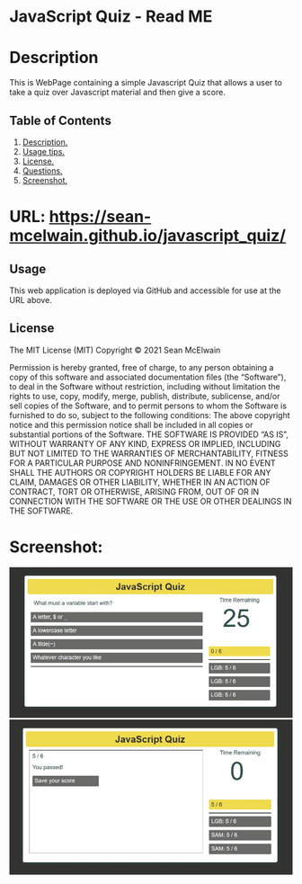 # JavaScript Quiz - Read ME
<a name='description'></a>
# Description

This is WebPage containing a simple Javascript Quiz that allows a user to take a quiz over Javascript material and then give a score. 

## Table of Contents  
 1. [ Description. ](#description)   
 2. [ Usage tips. ](#usage)  
 3. [ License. ](#license)  
 4. [ Questions. ](#questions)  
 5. [ Screenshot. ](#screenshot) 

# URL: https://sean-mcelwain.github.io/javascript_quiz/

 <a name='usage'></a>
 ## Usage 
This web application is deployed via GitHub and accessible for use at the URL above.

## License 
The MIT License (MIT) 
 Copyright © 2021 Sean McElwain

Permission is hereby granted, free of charge, to any person obtaining a copy of this software and associated documentation files (the “Software”), to deal in the Software without restriction, including without limitation the rights to use, copy, modify, merge, publish, distribute, sublicense, and/or sell copies of the Software, and to permit persons to whom the Software is furnished to do so, subject to the following conditions: 
The above copyright notice and this permission notice shall be included in all copies or substantial portions of the Software. 
THE SOFTWARE IS PROVIDED “AS IS”, WITHOUT WARRANTY OF ANY KIND, EXPRESS OR IMPLIED, INCLUDING BUT NOT LIMITED TO THE WARRANTIES OF MERCHANTABILITY, FITNESS FOR A PARTICULAR PURPOSE AND NONINFRINGEMENT. IN NO EVENT SHALL THE AUTHORS OR COPYRIGHT HOLDERS BE LIABLE FOR ANY CLAIM, DAMAGES OR OTHER LIABILITY, WHETHER IN AN ACTION OF CONTRACT, TORT OR OTHERWISE, ARISING FROM, OUT OF OR IN CONNECTION WITH THE SOFTWARE OR THE USE OR OTHER DEALINGS IN THE SOFTWARE.

# Screenshot:

![Screenshot](https://github.com/sean-mcelwain/javascript_quiz/blob/main/assets/screenshot.jpg)
![Screenshot](https://github.com/sean-mcelwain/javascript_quiz/blob/main/assets/screenshot01.jpg)


